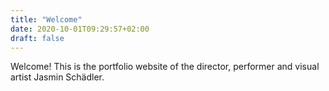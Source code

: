 ```yaml
---
title: "Welcome"
date: 2020-10-01T09:29:57+02:00
draft: false
---
```


Welcome!
This is the portfolio website of the director, performer and visual artist Jasmin Schädler.